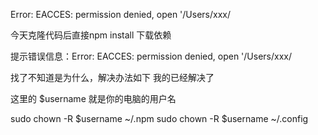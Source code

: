 Error: EACCES: permission denied, open '/Users/xxx/

今天克隆代码后直接npm install 下载依赖

提示错误信息：Error: EACCES: permission denied, open '/Users/xxx/

找了不知道是为什么，解决办法如下 我的已经解决了

这里的 $username 就是你的电脑的用户名


sudo chown -R $username ~/.npm
sudo chown -R $username ~/.config